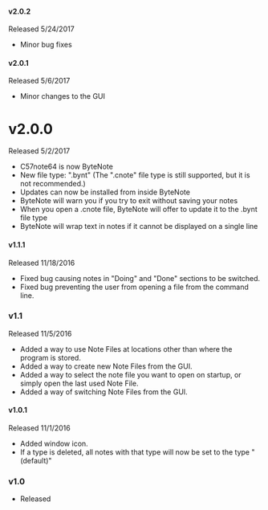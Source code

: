 #### v2.0.2
Released 5/24/2017
* Minor bug fixes

#### v2.0.1
Released 5/6/2017
* Minor changes to the GUI

# v2.0.0
Released 5/2/2017
* C57note64 is now ByteNote
* New file type: ".bynt" (The ".cnote" file type is still supported, but it is not recommended.)
* Updates can now be installed from inside ByteNote
* ByteNote will warn you if you try to exit without saving your notes
* When you open a .cnote file, ByteNote will offer to update it to the .bynt file type
* ByteNote will wrap text in notes if it cannot be displayed on a single line
		

#### v1.1.1
Released 11/18/2016
* Fixed bug causing notes in "Doing" and "Done" sections to be switched.
* Fixed bug preventing the user from opening a file from the command line.

### v1.1
Released 11/5/2016
* Added a way to use Note Files at locations other than where the program is stored.
* Added a way to create new Note Files from the GUI.
* Added a way to select the note file you want to open on startup, or simply open the last used Note File.
* Added a way of switching Note Files from the GUI.

#### v1.0.1
Released 11/1/2016
* Added window icon.
* If a type is deleted, all notes with that type will now be set to the type "(default)"

### v1.0
* Released
